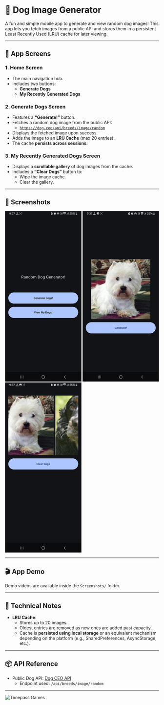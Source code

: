 # 🐶 Dog Image Generator

A fun and simple mobile app to generate and view random dog images! This app lets you fetch images from a public API and stores them in a persistent Least Recently Used (LRU) cache for later viewing.

---

## 📱 App Screens

### 1. Home Screen
- The main navigation hub.
- Includes two buttons:
  - **Generate Dogs**
  - **My Recently Generated Dogs**

### 2. Generate Dogs Screen
- Features a **“Generate!”** button.
- Fetches a random dog image from the public API:
  - [`https://dog.ceo/api/breeds/image/random`](https://dog.ceo/api/breeds/image/random)
- Displays the fetched image upon success.
- Adds the image to an **LRU Cache** (max 20 entries).
- The cache **persists across sessions**.

### 3. My Recently Generated Dogs Screen
- Displays a **scrollable gallery** of dog images from the cache.
- Includes a **“Clear Dogs”** button to:
  - Wipe the image cache.
  - Clear the gallery.

---

## 📸 Screenshots

<p align="left">
  <img src="Screenshots/3.jpg" alt="Home Screen" width="250"/>
  <img src="Screenshots/1.jpg" alt="Generate Screen" width="250"/>
  <img src="Screenshots/2.jpg" alt="Recent Dogs Screen" width="250"/>
</p>

---

## 🎬 App Demo

Demo videos are available inside the `Screenshots/` folder.

---

## 🧠 Technical Notes

- **LRU Cache**:
  - Stores up to 20 images.
  - Oldest entries are removed as new ones are added past capacity.
  - Cache is **persisted using local storage** or an equivalent mechanism depending on the platform (e.g., SharedPreferences, AsyncStorage, etc.).

---

## 📦 API Reference

- Public Dog API: [Dog CEO API](https://dog.ceo/dog-api/)
  - Endpoint used: `/api/breeds/image/random`

---
![Timepass Games](https://img.shields.io/badge/Tag-Timepass%20Games-blueviolet?style=for-the-badge&logo=dog)


